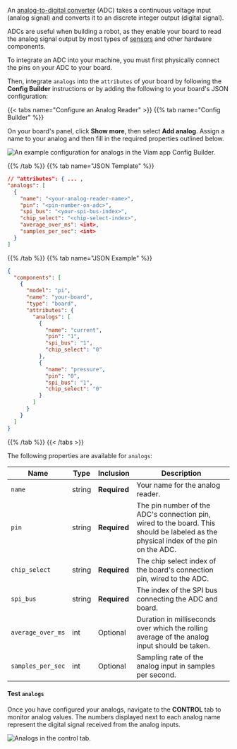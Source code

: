 An [analog-to-digital converter](https://www.electronics-tutorials.ws/combination/analogue-to-digital-converter.html) (ADC) takes a continuous voltage input (analog signal) and converts it to an discrete integer output (digital signal).

ADCs are useful when building a robot, as they enable your board to read the analog signal output by most types of [sensors](/components/sensor/) and other hardware components.

To integrate an ADC into your machine, you must first physically connect the pins on your ADC to your board.

Then, integrate `analogs` into the `attributes` of your board by following the **Config Builder** instructions or by adding the following to your board's JSON configuration:

{{< tabs name="Configure an Analog Reader" >}}
{{% tab name="Config Builder" %}}

On your board's panel, click **Show more**, then select **Add analog**.
Assign a name to your analog and then fill in the required properties outlined below.

![An example configuration for analogs in the Viam app Config Builder.](/components/board/analogs-ui-config.png)

{{% /tab %}}
{{% tab name="JSON Template" %}}

```json {class="line-numbers linkable-line-numbers"}
// "attributes": { ... ,
"analogs": [
  {
    "name": "<your-analog-reader-name>",
    "pin": "<pin-number-on-adc>",
    "spi_bus": "<your-spi-bus-index>",
    "chip_select": "<chip-select-index>",
    "average_over_ms": <int>,
    "samples_per_sec": <int>
  }
]
```

{{% /tab %}}
{{% tab name="JSON Example" %}}

```json {class="line-numbers linkable-line-numbers"}
{
  "components": [
    {
      "model": "pi",
      "name": "your-board",
      "type": "board",
      "attributes": {
        "analogs": [
          {
            "name": "current",
            "pin": "1",
            "spi_bus": "1",
            "chip_select": "0"
          },
          {
            "name": "pressure",
            "pin": "0",
            "spi_bus": "1",
            "chip_select": "0"
          }
        ]
      }
    }
  ]
}
```

{{% /tab %}}
{{< /tabs >}}

The following properties are available for `analogs`:

<!-- prettier-ignore -->
| Name | Type | Inclusion | Description |
| ---- | ---- | --------- | ----------- |
|`name` | string | **Required** | Your name for the analog reader. |
|`pin`| string | **Required** | The pin number of the ADC's connection pin, wired to the board. This should be labeled as the physical index of the pin on the ADC.
|`chip_select`| string | **Required** | The chip select index of the board's connection pin, wired to the ADC. |
|`spi_bus` | string | **Required** | The index of the SPI bus connecting the ADC and board. |
| `average_over_ms` | int | Optional | Duration in milliseconds over which the rolling average of the analog input should be taken. |
|`samples_per_sec` | int | Optional | Sampling rate of the analog input in samples per second. |

#### Test `analogs`

Once you have configured your analogs, navigate to the **CONTROL** tab to monitor analog values.
The numbers displayed next to each analog name represent the digital signal received from the analog inputs.

![Analogs in the control tab.](/components/board/analogs-control-tab.png)
